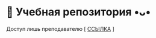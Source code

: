 <h1 align="left">💼 Учебная репозитория •ᴗ•</h1>
Доступ лишь преподавателю [ <a href="https://github.com/k11sann/classworks">ССЫЛКА</a> ]
